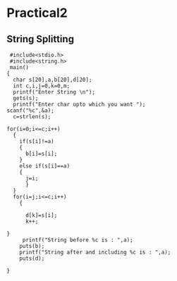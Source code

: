 # Practical2
## String Splitting
     #include<stdio.h>
     #include<string.h>
     main()
    {
      char s[20],a,b[20],d[20];
      int c,i,j=0,k=0,m;
      printf("Enter String \n");
      gets(s); 
      printf("Enter char upto which you want ");
    scanf("%c",&a);
      c=strlen(s);

    for(i=0;i<=c;i++)
      {
        if(s[i]!=a)
        {
          b[i]=s[i];
        }	
        else if(s[i]==a)
        {
          j=i;
          }	
      }
      for(i=j;i<=c;i++)
        {

          d[k]=s[i];
          k++;

    }
         printf("String before %c is : ",a);
        puts(b);
        printf("String after and including %c is : ",a);
        puts(d);

    }
